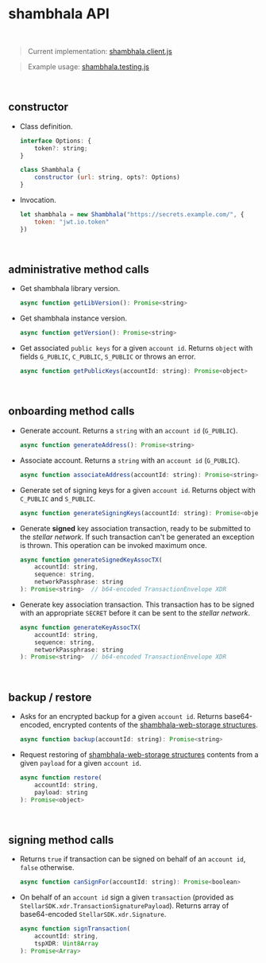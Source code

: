 # shambhala API

<br />




> Current implementation: [shambhala.client.js][shambhalaclient]

> Example usage: [shambhala.testing.js][shambhalatesting]

<br />




## constructor

* Class definition.

    ```javascript
    interface Options: {
        token?: string;
    }

    class Shambhala {
        constructor (url: string, opts?: Options)
    }
    ```


* Invocation.

    ```javascript
    let shambhala = new Shambhala("https://secrets.example.com/", {
        token: "jwt.io.token"
    })
    ```

<br />




## administrative method calls

* Get shambhala library version.

    ```javascript
    async function getLibVersion(): Promise<string>
    ```


* Get shambhala instance version.

    ```javascript
    async function getVersion(): Promise<string>
    ```


* Get associated `public keys` for a given `account id`. Returns `object`
    with fields `G_PUBLIC`, `C_PUBLIC`, `S_PUBLIC` or throws an error.

    ```javascript
    async function getPublicKeys(accountId: string): Promise<object>
    ```

<br />




## onboarding method calls

* Generate account. Returns a `string` with an `account id` (`G_PUBLIC`).

    ```javascript
    async function generateAddress(): Promise<string>
    ```


* Associate account. Returns a `string` with an `account id` (`G_PUBLIC`).

    ```javascript
    async function associateAddress(accountId: string): Promise<string>
    ```


* Generate set of signing keys for a given `account id`. Returns object
    with `C_PUBLIC` and `S_PUBLIC`.

    ```javascript
    async function generateSigningKeys(accountId: string): Promise<object>
    ```


* Generate **signed** key association transaction, ready to be submitted
    to the _stellar network_. If such transaction can't be generated
    an exception is thrown. This operation can be invoked maximum once.

    ```javascript
    async function generateSignedKeyAssocTX(
        accountId: string,
        sequence: string,
        networkPassphrase: string
    ): Promise<string>  // b64-encoded TransactionEnvelope XDR
    ```


* Generate key association transaction. This transaction has to be signed
    with an appropriate `SECRET` before it can be sent
    to the _stellar network_.

    ```javascript
    async function generateKeyAssocTX(
        accountId: string,
        sequence: string,
        networkPassphrase: string
    ): Promise<string>  // b64-encoded TransactionEnvelope XDR
    ```

<br />




## backup / restore

* Asks for an encrypted backup for a given `account id`. Returns
    base64-encoded, encrypted contents of the
    [shambhala-web-storage structures][shambhalafrontenddata].

    ```javascript
    async function backup(accountId: string): Promise<string>
    ```


* Request restoring of [shambhala-web-storage structures][shambhalafrontenddata]
    contents from a given `payload` for a given `account id`.

    ```javascript
    async function restore(
        accountId: string,
        payload: string
    ): Promise<object>
    ```

<br />




## signing method calls

* Returns `true` if transaction can be signed on behalf of an `account id`,
    `false` otherwise.

    ```javascript
    async function canSignFor(accountId: string): Promise<boolean>
    ```


* On behalf of an `account id` sign a given `transaction` (provided as
    `StellarSDK.xdr.TransactionSignaturePayload`). Returns array of
    base64-encoded `StellarSDK.xdr.Signature`.

    ```javascript
    async function signTransaction(
        accountId: string,
        tspXDR: Uint8Array
    ): Promise<Array>
    ```




[shambhalaclient]: ../src/lib/shambhala.client.js
[shambhalatesting]: ../src/lib/shambhala.testing.js
[shambhalafrontenddata]: ../doc/03.datatypes.md#frontend-web-storage
